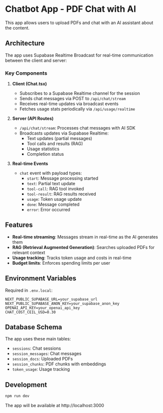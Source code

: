 # Chatbot App - PDF Chat with AI

This app allows users to upload PDFs and chat with an AI assistant about the content.

## Architecture

The app uses Supabase Realtime Broadcast for real-time communication between the client and server:

### Key Components

1. **Client (Chat.tsx)**
   - Subscribes to a Supabase Realtime channel for the session
   - Sends chat messages via POST to `/api/chat/stream`
   - Receives real-time updates via broadcast events
   - Fetches usage stats periodically via `/api/usage/realtime`

2. **Server (API Routes)**
   - `/api/chat/stream`: Processes chat messages with AI SDK
   - Broadcasts updates via Supabase Realtime:
     - Text updates (partial messages)
     - Tool calls and results (RAG)
     - Usage statistics
     - Completion status

3. **Real-time Events**
   - `chat` event with payload types:
     - `start`: Message processing started
     - `text`: Partial text update
     - `tool-call`: RAG tool invoked
     - `tool-result`: RAG results received
     - `usage`: Token usage update
     - `done`: Message completed
     - `error`: Error occurred

## Features

- **Real-time streaming**: Messages stream in real-time as the AI generates them
- **RAG (Retrieval Augmented Generation)**: Searches uploaded PDFs for relevant context
- **Usage tracking**: Tracks token usage and costs in real-time
- **Budget limits**: Enforces spending limits per user

## Environment Variables

Required in `.env.local`:
```
NEXT_PUBLIC_SUPABASE_URL=your_supabase_url
NEXT_PUBLIC_SUPABASE_ANON_KEY=your_supabase_anon_key
OPENAI_API_KEY=your_openai_api_key
CHAT_COST_CEIL_USD=0.30
```

## Database Schema

The app uses these main tables:
- `sessions`: Chat sessions
- `session_messages`: Chat messages
- `session_docs`: Uploaded PDFs
- `session_chunks`: PDF chunks with embeddings
- `token_usage`: Usage tracking

## Development

```bash
npm run dev
```

The app will be available at http://localhost:3000